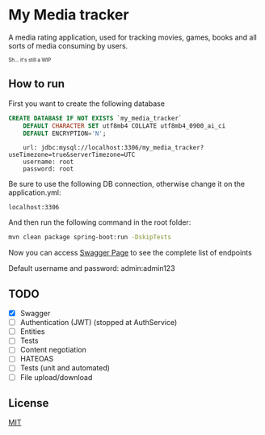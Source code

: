 # My Media tracker

A media rating application, used for tracking movies, games, books and all sorts of media consuming by users.

<sub><sup>Sh... it's still a WIP</sup></sub>
## How to run
First you want to create the following database
```SQL
CREATE DATABASE IF NOT EXISTS `my_media_tracker`
	DEFAULT CHARACTER SET utf8mb4 COLLATE utf8mb4_0900_ai_ci
	DEFAULT ENCRYPTION='N';
```
```YML
    url: jdbc:mysql://localhost:3306/my_media_tracker?useTimezone=true&serverTimezone=UTC
    username: root
    password: root
```
Be sure to use the following DB connection, otherwise change it on the application.yml:
```
localhost:3306
```
And then run the following command in the root folder:
```bash
mvn clean package spring-boot:run -DskipTests
```
Now you can access [Swagger Page](http://localhost:8080/swagger-ui/index.html#/) to see the complete list of endpoints

Default username and password: admin:admin123
## TODO
- [x] Swagger
- [ ] Authentication (JWT) (stopped at AuthService)
- [ ] Entities
- [ ] Tests
- [ ] Content negotiation
- [ ] HATEOAS
- [ ] Tests (unit and automated)
- [ ] File upload/download

## License

[MIT](https://choosealicense.com/licenses/mit/)
